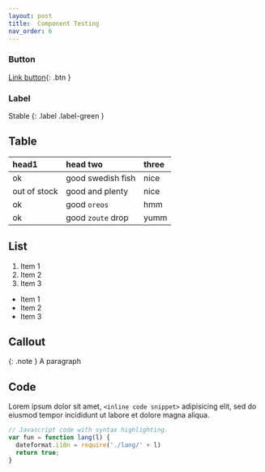 ```yaml
---
layout: post
title:  Component Testing
nav_order: 6
---
```


### Button
[Link button](https://just-the-docs.com){: .btn }

### Label
Stable
{: .label .label-green }

## Table

| head1        | head two          | three |
|:-------------|:------------------|:------|
| ok           | good swedish fish | nice  |
| out of stock | good and plenty   | nice  |
| ok           | good `oreos`      | hmm   |
| ok           | good `zoute` drop | yumm  |

## List
1. Item 1
1. Item 2
1. Item 3

* Item 1
* Item 2
* Item 3

## Callout

{: .note }
A paragraph



## Code
Lorem ipsum dolor sit amet, `<inline code snippet>` adipisicing elit, sed do eiusmod tempor incididunt ut labore et dolore magna aliqua.

```js
// Javascript code with syntax highlighting.
var fun = function lang(l) {
  dateformat.i18n = require('./lang/' + l)
  return true;
}
```